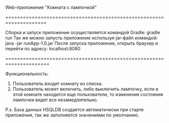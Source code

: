 Web-приложение "Комната с лампочкой"

====================================================================

Сборка и запуск приложение осуществляется командой Gradle: gradle run
Так же можно запусть приложение используя jar-файл командой: java -jar runApp-1.0.jar
После запуска приложение, открыть браузер и перейти по адресу: localhost:8080

=====================================================================


Функциональность:
1. Пользователь входит комнату из списка.
2. Пользователь может включить, либо выключить лампочку, если в этой комнате находится еще польхователи, то изменения состояния лампочки видят все незамедлительно.

P.s. 
База данных HSQLDB создается автоматически при старте приложения, так же заполняется значениями по умолчанию.
